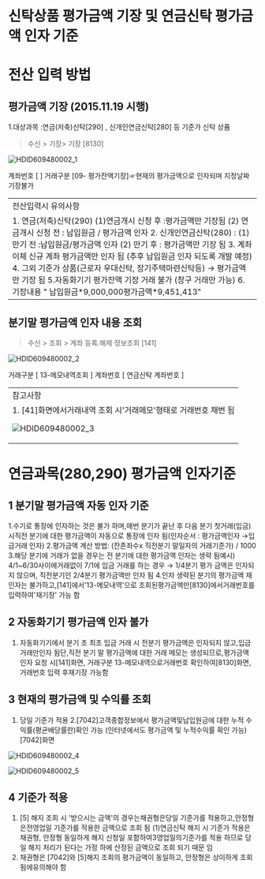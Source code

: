 # 신탁상품 평가금액 기장 및 연금신탁 평가금액 인자 기준
# 전산 입력 방법
## 평가금액 기장 (2015.11.19 시행)
1.대상과목 :연금(저축)신탁[290] , 신개인연금신탁[280] 등 기준가 신탁 상품
> 수신 > 기장> 기장 [8130]

![HDID609480002_1](HDID609480002_1.jpg)

계좌번호 [ ]
거래구분 [09- 평가잔액기장]☞현재의 평가금액으로 인자되며 지정날짜 기장불가

<table><tbody><tr>
<td>
전산입력시 유의사항</td></tr><tr>
<td>1. 연금(저축)신탁(290)
(1)연금개시 신청 후 :평가금액만 기장됨
(2) 연금개시 신청 전 : 납입원금 / 평가금액 인자
2. 신개인연금신탁(280) :
(1) 만기 전 :납입원금/평가금액 인자
(2) 만기 후 : 평가금액만 기장 됨
3. 계좌이체 신규 계좌 평가금액만 인자 됨 (추후 납입원금 인자 되도록 개발 예정)
4. 그외 기준가 상품(근로자 우대신탁, 장기주택마련신탁등) → 평가금액 만 기장 됨
5.자동화기기 평가잔액 기장 거래 불가 (창구 거래만 가능)
6. 기장내용
" 납입원금*9,000,000평가금액*9,451,413"</td></tr></tbody>
</table>


## 분기말 평가금액 인자 내용 조회
> 수신 > 조회 > 계좌 등록.해제 정보조회 [141]

![HDID609480002_2](HDID609480002_2.jpg)

거래구분 [ 13-메모내역조회 ]
계좌번호 [ 연금신탁 계좌번호 ]

<table><tbody><tr>
<td>
참고사항</td></tr><tr>
<td>1. [41]화면에서거래내역 조회 시'거래메모'형태로 거래번호 채번 됨

![HDID609480002_3](HDID609480002_3.jpg)
</td></tr></tbody>
</table>


# 연금과목(280,290) 평가금액 인자기준
## 1 분기말 평가금액 자동 인자 기준
1.수기로 통장에 인자하는 것은 불가 하며,매번 분기가 끝난 후 다음 분기 첫거래(입금)시직전 분기에 대한 평가금액이 자동으로 통장에 인자 됨(인자순서 : 평가금액인자 →입금거래 인자)
2.평가금액 계산 방법: (잔존좌수x 직전분기 말일자의 거래기준가) / 1000
3.해당 분기에 거래가 없을 경우는 전 분기에 대한 평가금액 인자는 생략 됨예시)
4/1~6/30사이에거래없이 7/1에 입금 거래를 하는 경우
→ 1/4분기 평가 금액은 인자되지 않으며, 직전분기인 2/4분기 평가금액만 인자 됨
4.인자 생략된 분기의 평가금액 재인자는 불가하고,[141]에서'13-메모내역'으로 조회된평가금액만[8130]에서거래번호를입력하여'재기장' 가능 함
## 2 자동화기기 평가금액 인자 불가
1. 자동화기기에서 분기 초 최초 입금 거래 시 전분기 평가금액은 인자되지 않고,입금거래만인자 됨단,직전 분기 말 평가금액에 대한 거래 메모는 생성되므로,평가금액 인자 요청 시[141]화면, 거래구분
13-메모내역으로거래번호 확인하여[8130]화면, 거래번호 입력 후재기장 가능함
## 3 현재의 평가금액 및 수익률 조회
1. 당일 기준가 적용
2.[7042]고객종합정보에서 평가금액및납입원금에 대한 누적 수익률(평균배당률란)확인 가능
(인터넷에서도 평가금액 및 누적수익률 확인 가능)
[7042]화면

![HDID609480002_4](HDID609480002_4.jpg)


![HDID609480002_5](HDID609480002_5.jpg)

## 4 기준가 적용
1. [5] 해지 조회 시 '받으시는 금액'의 경우는채권형은당일 기준가를 적용하고,안정형은전영업일 기준가를 적용한 금액으로 조회 됨
(1)연금신탁 해지 시 기준가 적용은채권형, 안정형 동일하게 해지 신청일 포함하여3영업일의기준가를 적용 하므로 당일 해지 처리가 된다는 가정 하에 산정된 금액으로 조회 되기 때문 임
2. 채권형은 [7042]와 [5]해지 조회의 평가금액이 동일하고, 안정형은 상이하게 조회 됨에유의해야 함
